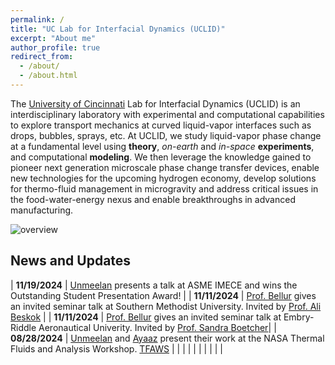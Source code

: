 ```yaml
---
permalink: /
title: "UC Lab for Interfacial Dynamics (UCLID)"
excerpt: "About me"
author_profile: true
redirect_from: 
  - /about/
  - /about.html
---
```


The [University of Cincinnati](https://www.uc.edu/) Lab for Interfacial Dynamics (UCLID) is an interdisciplinary laboratory with experimental and computational capabilities to explore transport mechanics at curved liquid-vapor interfaces such as drops, bubbles, sprays, etc. At UCLID, we study liquid-vapor phase change at a fundamental level using **theory**, _on-earth_ and _in-space_ **experiments**, and computational **modeling**. We then leverage the knowledge gained to pioneer next generation microscale phase change transfer devices, enable new technologies for the upcoming hydrogen economy, develop solutions for thermo-fluid management in microgravity and address critical issues in the food-water-energy nexus and enable breakthroughs in advanced manufacturing.


![overview](/images/research_overview.png "lab overview")


News and Updates
----------------

| **11/19/2024** | [Unmeelan](https://kishanbellur.github.io/people/unmeelanchakrabarti) presents a talk at ASME IMECE and wins the Outstanding Student Presentation Award! |
| **11/11/2024** | [Prof. Bellur](https://kishanbellur.github.io/people/kishanbellur) gives an invited seminar talk at Southern Methodist University. Invited by [Prof. Ali Beskok](https://www.smu.edu/lyle/departments/me/people/faculty/beskok-ali) |
| **11/11/2024** | [Prof. Bellur](https://kishanbellur.github.io/people/kishanbellur) gives an invited seminar talk at Embry-Riddle Aeronautical Univerity. Invited by [Prof. Sandra Boetcher](https://faculty.erau.edu/Sandra.Boetcher)|
| **08/28/2024** | [Unmeelan](https://kishanbellur.github.io/people/unmeelanchakrabarti)  and [Ayaaz](https://kishanbellur.github.io/people/ayaazyasin) present their work at the NASA Thermal Fluids and Analysis Workshop. [TFAWS](https://tfaws.nasa.gov) |
|  |  |
|  |  |
|  |  |


<!---Hi! I'm an engineer by profession, researcher by curiosity and educator by passion. I'm currently an assistant professor in [Mechanical and Materials Engineering](https://ceas.uc.edu/academics/departments/mechanical-materials-engineering.html) at [University of Cincinnati](https://www.uc.edu/). --->


<!---Background
------ 
Liquid-vapor phase change is ubiquitous in both natural and engineered devices. It’s happening around us – all the time. The cup of coffee, the tree outdoor, the AC unit indoor, they are all undergoing “evaporation” in some form. Curved surfaces (such as droplets and bubbles) exhibit unique properties due to surface tension that alters evaporation. In turn, the evaporation further deforms and moves the interface. At UCLID, we focus on liquid-vapor phase change and associated interfacial dynamics. We study multi-phase transport phenomena using a combination of visualization tools, theory, and modeling. We work on a variety of topics including but not limited to boiling, condensation, dehumidification, evaporative deposition, colloidal self-assembly, porous media transport, electronics cooling, cryogenics, variable-gravity fluid management, and nano-/micro-scale heat transfer. If you are interested in learning more, explore the different tabs on this website or send Prof. Bellur an <a href="mailto:bellurkn@ucmail.uc.edu">email</a>.
--->

<!--- Bio
------
I recieved a BS in Mechanical Engineering from [Milwaukee School of Engineering](https://www.msoe.edu/) in 2013. I then briefly worked as a hydraulics engineer at The Raymond Corp. in Greene, NY. It only took me a few months to realize grad school is where I belonged. I graduated with an MS in 2016 and a PhD in August 2018, both from [Michigan Technological University](https://www.mtu.edu/).

[]: Interests
------
My research is mainly focused on liquid-vapor phase change (evaporation/condensation) and associated interfacial phenomena. My specific interests include micro-scale thermophysics, capillary phenomena, heat and mass transfer, cryogenics, optical characterization, computational fluid dynamics, data driven modeling, scientific and high performance computing. In short, if theres a liquid-vapor mixture that's either small, cold or in space - I'm interested in it!

Although most of my work is computational in nature, my unique interests have led me to use / develop novel characterization tools (neutron imaging, interferometry, SANS, SPR microscopy and ellipsometry) to validate models and explore different aspects of my research intersts. I'm currently working on multiple projects on fundamental liquid-vapor phase change both on earth and on the International Space Station. Want to learn more? Explore the different tabs on this website or send me an <a href="mailto:bellurkn@ucmail.uc.edu">email</a>.

I would love to collaborate with anyone interested in any of the above topics. I'm also passionate about teaching emphasizing on "hands-on" active learning, data analysis and communication and integrated thermo-fluid-sciences. 

In my spare time, I like to sample new cuisines, test new recipes and explore the outdoors by any self propelled means possible - walk, bike, ski or run.
--->
